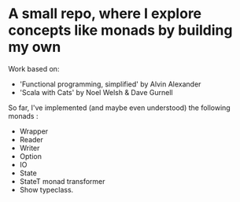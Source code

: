 # A small repo, where I explore concepts like monads by building my own


Work based on: 

* 'Functional programming, simplified' by Alvin Alexander
* 'Scala with Cats' by Noel Welsh & Dave Gurnell

So far, I've implemented (and maybe even understood) the following monads :

* Wrapper
* Reader
* Writer
* Option
* IO
* State
* StateT monad transformer
* Show typeclass. 
